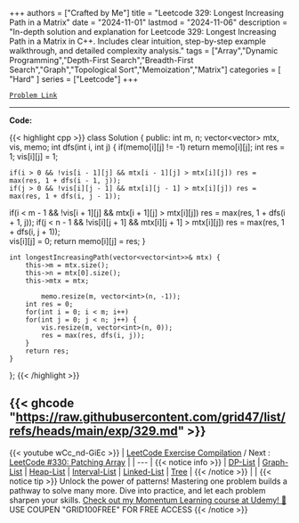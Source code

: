 
+++
authors = ["Crafted by Me"]
title = "Leetcode 329: Longest Increasing Path in a Matrix"
date = "2024-11-01"
lastmod = "2024-11-06"
description = "In-depth solution and explanation for Leetcode 329: Longest Increasing Path in a Matrix in C++. Includes clear intuition, step-by-step example walkthrough, and detailed complexity analysis."
tags = ["Array","Dynamic Programming","Depth-First Search","Breadth-First Search","Graph","Topological Sort","Memoization","Matrix"]
categories = [
    "Hard"
]
series = ["Leetcode"]
+++



[`Problem Link`](https://leetcode.com/problems/longest-increasing-path-in-a-matrix/description/)

---

**Code:**

{{< highlight cpp >}}
class Solution {
public:
    int m, n;
    vector<vector<int>> mtx, vis, memo;
    int dfs(int i, int j) {
        if(memo[i][j] != -1) return memo[i][j];
        int res = 1;
        vis[i][j] = 1;
        
    if(i > 0 && !vis[i - 1][j] && mtx[i - 1][j] > mtx[i][j]) res = max(res, 1 + dfs(i - 1, j));
    if(j > 0 && !vis[i][j - 1] && mtx[i][j - 1] > mtx[i][j]) res = max(res, 1 + dfs(i, j - 1));
if(i < m - 1 && !vis[i + 1][j] && mtx[i + 1][j] > mtx[i][j]) res = max(res, 1 + dfs(i + 1, j));
if(j < n - 1 && !vis[i][j + 1] && mtx[i][j + 1] > mtx[i][j]) res = max(res, 1 + dfs(i, j + 1));        
        vis[i][j] = 0;
        return memo[i][j] = res;
    }
    
    int longestIncreasingPath(vector<vector<int>>& mtx) {
        this->m = mtx.size();
        this->n = mtx[0].size();
        this->mtx = mtx;

            memo.resize(m, vector<int>(n, -1));        
        int res = 0;
        for(int i = 0; i < m; i++)
        for(int j = 0; j < n; j++) {
            vis.resize(m, vector<int>(n, 0));
            res = max(res, dfs(i, j));
        }
        return res;
    }
};
{{< /highlight >}}

{{< ghcode "https://raw.githubusercontent.com/grid47/list/refs/heads/main/exp/329.md" >}}
---
{{< youtube wCc_nd-GiEc >}}
| [LeetCode Exercise Compilation](https://grid47.xyz/leetcode/) / Next : [LeetCode #330: Patching Array](https://grid47.xyz/posts/leetcode_330) |
| --- |
{{< notice info >}}
| [DP-List](https://grid47.xyz/lists/dp/) | [Graph-List](https://grid47.xyz/lists/graph/) | [Heap-List](https://grid47.xyz/lists/heap/) | [Interval-List](https://grid47.xyz/lists/interval/) | [Linked-List](https://grid47.xyz/lists/ll/) | [Tree](https://grid47.xyz/lists/tree/) |
{{< /notice >}}
| |
{{< notice tip >}}
Unlock the power of patterns! Mastering one problem builds a pathway to solve many more. Dive into practice, and let each problem sharpen your skills. [Check out my Momentum Learning course at Udemy! 🚀 ](https://www.udemy.com/course/algorithms-and-data-structures-in-cpp/)
USE COUPEN "GRID100FREE" FOR FREE ACCESS
{{< /notice >}}

